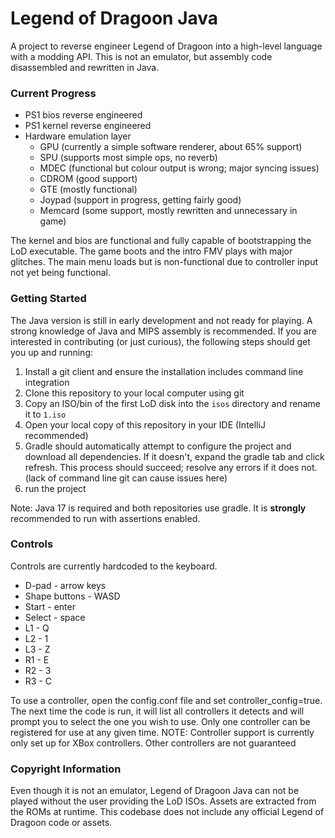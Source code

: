 # Legend of Dragoon Java

A project to reverse engineer Legend of Dragoon into a high-level language with a modding API. This is not an emulator, but assembly code disassembled and rewritten in Java.

### Current Progress

- PS1 bios reverse engineered
- PS1 kernel reverse engineered
- Hardware emulation layer
  - GPU (currently a simple software renderer, about 65% support)
  - SPU (supports most simple ops, no reverb)
  - MDEC (functional but colour output is wrong; major syncing issues)
  - CDROM (good support)
  - GTE (mostly functional)
  - Joypad (support in progress, getting fairly good)
  - Memcard (some support, mostly rewritten and unnecessary in game)

The kernel and bios are functional and fully capable of bootstrapping the LoD executable. The game boots and the intro FMV plays with major glitches. The main menu loads but is non-functional due to controller input not yet being functional.

### Getting Started

The Java version is still in early development and not ready for playing. A strong knowledge of Java and MIPS assembly is recommended. If you are interested in contributing (or just curious), the following steps should get you up and running:
1. Install a git client and ensure the installation includes command line integration
2. Clone this repository to your local computer using git
3. Copy an ISO/bin of the first LoD disk into the `isos` directory and rename it to `1.iso`
4. Open your local copy of this repository in your IDE (IntelliJ recommended)
5. Gradle should automatically attempt to configure the project and download all dependencies. If it doesn't, expand the gradle tab and click refresh. This process should succeed; resolve any errors if it does not. (lack of command line git can cause issues here)
6. run the project

Note: Java 17 is required and both repositories use gradle. It is **strongly** recommended to run with assertions enabled.

### Controls ###

Controls are currently hardcoded to the keyboard.
- D-pad - arrow keys
- Shape buttons - WASD
- Start - enter
- Select - space
- L1 - Q
- L2 - 1
- L3 - Z
- R1 - E
- R2 - 3
- R3 - C

To use a controller, open the config.conf file and set controller_config=true. The next time the code is run, it will list all controllers it detects and will prompt you to select the one you wish to use. Only one controller can be registered for use at any given time. 
NOTE: Controller support is currently only set up for XBox controllers. Other controllers are not guaranteed

### Copyright Information

Even though it is not an emulator, Legend of Dragoon Java can not be played without the user providing the LoD ISOs. Assets are extracted from the ROMs at runtime. This codebase does not include any official Legend of Dragoon code or assets.
